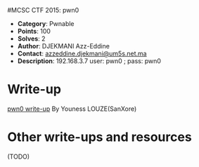 #MCSC CTF 2015: pwn0

* **Category**: Pwnable <br>
* **Points**: 100 <br>
* **Solves**: 2 <br>
* **Author**: DJEKMANI Azz-Eddine
* **Contact**: azzeddine.djekmani@um5s.net.ma
* **Description**: 192.168.3.7 user: pwn0 ; pass: pwn0

# Write-up 

[pwn0 write-up](https://github.com/djekmani/ctfs-write-up/blob/master/mcsc2015/pwn/pwn0/writeup.MD) By Youness LOUZE(SanXore)

# Other write-ups and resources

(TODO)